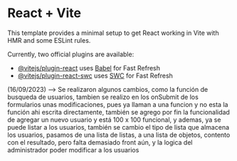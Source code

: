 # React + Vite

This template provides a minimal setup to get React working in Vite with HMR and some ESLint rules.

Currently, two official plugins are available:

- [@vitejs/plugin-react](https://github.com/vitejs/vite-plugin-react/blob/main/packages/plugin-react/README.md) uses [Babel](https://babeljs.io/) for Fast Refresh
- [@vitejs/plugin-react-swc](https://github.com/vitejs/vite-plugin-react-swc) uses [SWC](https://swc.rs/) for Fast Refresh

(16/09/2023) --> Se realizaron algunos cambios, como la función de busqueda de usuarios, tambien se realizo en los onSubmit de los formularios unas modificaciones, pues ya llaman a una funcion y no esta la función ahi escrita directamente, también se agrego por fin la funcionalidad de agregar un nuevo usuario y está 100 x 100 funcional, y ademas, ya se puede listar a los usuarios, también se cambio el tipo de lista que almacena los usuarios, pasamos de una lista de listas, a una lista de objetos, contento con el resultado, pero falta demasiado front aún, y la logica del administrador poder modificar a los usuarios
